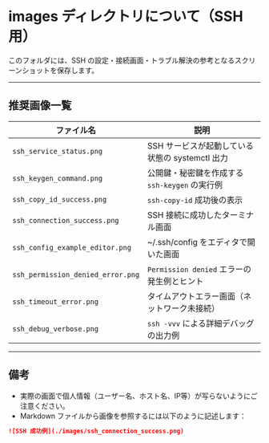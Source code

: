 # images ディレクトリについて（SSH用）

このフォルダには、SSH の設定・接続画面・トラブル解決の参考となるスクリーンショットを保存します。

---

## 推奨画像一覧

| ファイル名 | 説明 |
|------------|------|
| `ssh_service_status.png` | SSH サービスが起動している状態の systemctl 出力 |
| `ssh_keygen_command.png` | 公開鍵・秘密鍵を作成する `ssh-keygen` の実行例 |
| `ssh_copy_id_success.png` | `ssh-copy-id` 成功後の表示 |
| `ssh_connection_success.png` | SSH 接続に成功したターミナル画面 |
| `ssh_config_example_editor.png` | ~/.ssh/config をエディタで開いた画面 |
| `ssh_permission_denied_error.png` | `Permission denied` エラーの発生例とヒント |
| `ssh_timeout_error.png` | タイムアウトエラー画面（ネットワーク未接続） |
| `ssh_debug_verbose.png` | `ssh -vvv` による詳細デバッグの出力例 |

---

## 備考

- 実際の画面で個人情報（ユーザー名、ホスト名、IP等）が写らないようにご注意ください。
- Markdown ファイルから画像を参照するには以下のように記述します：

```markdown
![SSH 成功例](./images/ssh_connection_success.png)
```
